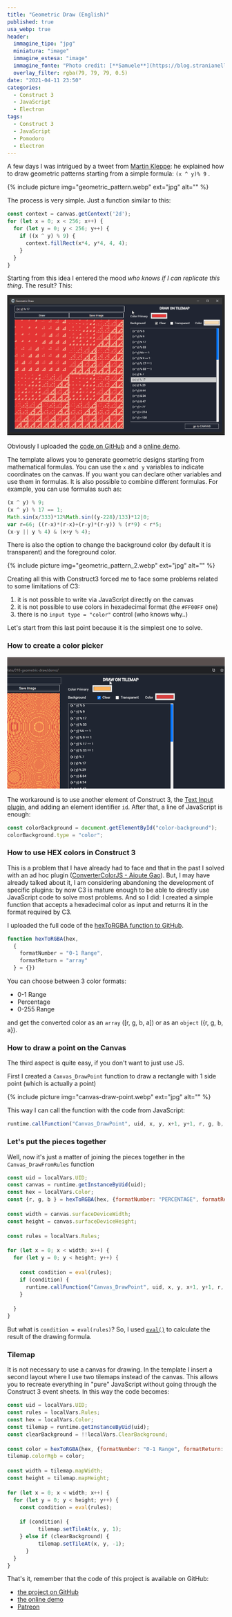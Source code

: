 ```yaml
---
title: "Geometric Draw (English)"
published: true
usa_webp: true
header:
  immagine_tipo: "jpg"
  miniatura: "image"
  immagine_estesa: "image"
  immagine_fonte: "Photo credit: [**Samuele**](https://blog.stranianelli.com/)"
  overlay_filter: rgba(79, 79, 79, 0.5)
date: "2021-04-11 23:50"
categories:
  - Construct 3
  - JavaScript
  - Electron
tags:
  - Construct 3
  - JavaScript
  - Pomodoro
  - Electron
---
```


A few days I was intrigued by a tweet from [Martin Kleppe](https://twitter.com/aemkei/status/1378106731386040322): he explained how to draw geometric patterns starting from a simple formula: `(x ^ y)% 9` .

{% include picture img="geometric_pattern.webp" ext="jpg" alt="" %}

The process is very simple. Just a function similar to this:

```js
const context = canvas.getContext('2d');
for (let x = 0; x < 256; x++) {
  for (let y = 0; y < 256; y++) {
    if ((x ^ y) % 9) {
      context.fillRect(x*4, y*4, 4, 4);
    }
  }
}
```

Starting from this idea I entered the mood _who knows if I can replicate this thing_. The result? This:

![animation](https://raw.githubusercontent.com/el3um4s/strani-anelli-blog/master/_posts/2021/2021-04-11-geometric-draw-english/animation.gif)

Obviously I uploaded the [code on GitHub](https://github.com/el3um4s/construct-demo) and a [online demo](https://c3demo.stranianelli.com/template/018-geometric-draw/demo/).

The template allows you to generate geometric designs starting from mathematical formulas. You can use the `x` and` y` variables to indicate coordinates on the canvas. If you want you can declare other variables and use them in formulas. It is also possible to combine different formulas. For example, you can use formulas such as:

```js
(x ^ y) % 9;
(x ^ y) % 17 == 1;
Math.sin(x/333)*12%Math.sin((y-228)/133)*12|0;
var r=66; ((r-x)*(r-x)+(r-y)*(r-y)) % (r*9) < r*5;
(x-y || y % 4) & (x+y % 4);
```

There is also the option to change the background color (by default it is transparent) and the foreground color.

{% include picture img="geometric_pattern_2.webp" ext="jpg" alt="" %}

Creating all this with Construct3 forced me to face some problems related to some limitations of C3:

1. it is not possible to write via JavaScript directly on the canvas
2. it is not possible to use colors in hexadecimal format (the `#FF00FF` one)
3. there is no `input type = "color"` control (who knows why..)

Let's start from this last point because it is the simplest one to solve.

### How to create a color picker

![animation](https://raw.githubusercontent.com/el3um4s/strani-anelli-blog/master/_posts/2021/2021-04-11-geometric-draw-english/geometric-draw-test-colors-04.gif)

The workaround is to use another element of Construct 3, the [Text Input plugin](https://www.construct.net/en/make-games/manuals/construct-3/plugin-reference/text-input), and adding an element identifier `id`. After that, a line of JavaScript is enough:

```js
const colorBackground = document.getElementById("color-background");
colorBackground.type = "color";
```

### How to use HEX colors in Construct 3

This is a problem that I have already had to face and that in the past I solved with an ad hoc plugin ([ConverterColorJS - Aioute Gao](https://github.com/el3um4s/construct-plugins-and-addons)). But, I may have already talked about it, I am considering abandoning the development of specific plugins: by now C3 is mature enough to be able to directly use JavaScript code to solve most problems. And so I did: I created a simple function that accepts a hexadecimal color as input and returns it in the format required by C3.

I uploaded the full code of the [hexToRGBA function to GitHub](https://raw.githubusercontent.com/el3um4s/construct-demo/master/template/018-geometric-draw/source/files/scripts/colorshelper.js).

```js
function hexToRGBA(hex,
  {
    formatNumber = "0-1 Range", 
    formatReturn = "array" 
  } = {})
```

You can choose between 3 color formats:

* 0-1 Range
* Percentage
* 0-255 Range

and get the converted color as an `array` ([r, g, b, a]) or as an `object` ({r, g, b, a}).

### How to draw a point on the Canvas

The third aspect is quite easy, if you don't want to just use JS.

First I created a `Canvas_DrawPoint` function to draw a rectangle with 1 side point (which is actually a point)

{% include picture img="canvas-draw-point.webp" ext="jpg" alt="" %}

This way I can call the function with the code from JavaScript:

```js
runtime.callFunction("Canvas_DrawPoint", uid, x, y, x+1, y+1, r, g, b, 100);
```

### Let's put the pieces together

Well, now it's just a matter of joining the pieces together in the `Canvas_DrawFromRules` function

```js
const uid = localVars.UID;
const canvas = runtime.getInstanceByUid(uid);
const hex = localVars.Color;
const {r, g, b } = hexToRGBA(hex, {formatNumber: "PERCENTAGE", formatReturn: "OBJECT" });

const width = canvas.surfaceDeviceWidth;
const height = canvas.surfaceDeviceHeight;

const rules = localVars.Rules;

for (let x = 0; x < width; x++) {
  for (let y = 0; y < height; y++) {

	const condition = eval(rules);
    if (condition) {
      runtime.callFunction("Canvas_DrawPoint", uid, x, y, x+1, y+1, r, g, b, 100);
    }

  }
}
```

But what is `condition = eval(rules)`? So, I used [`eval()`](https://developer.mozilla.org/en-US/docs/Web/JavaScript/Reference/Global_Objects/eval) to calculate the result of the drawing formula.

### Tilemap

It is not necessary to use a canvas for drawing. In the template I insert a second layout where I use two tilemaps instead of the canvas. This allows you to recreate everything in "pure" JavaScript without going through the Construct 3 event sheets. In this way the code becomes:

```js
const uid = localVars.UID;
const rules = localVars.Rules;
const hex = localVars.Color;
const tilemap = runtime.getInstanceByUid(uid);
const clearBackground = !!localVars.ClearBackground;

const color = hexToRGBA(hex, {formatNumber: "0-1 Range", formatReturn: "ARRAY" });
tilemap.colorRgb = color;

const width = tilemap.mapWidth;
const height = tilemap.mapHeight;

for (let x = 0; x < width; x++) {
  for (let y = 0; y < height; y++) {
	const condition = eval(rules);

    if (condition) {
		  tilemap.setTileAt(x, y, 1);
    } else if (clearBackground) {
		  tilemap.setTileAt(x, y, -1);
	  }
  }
}
```
That's it, remember that the code of this project is available on GitHub:

- [the project on GitHub](https://github.com/el3um4s/construct-demo)
- [the online demo](https://c3demo.stranianelli.com/template/018-geometric-draw/demo/)
- [Patreon](https://www.patreon.com/el3um4s)
